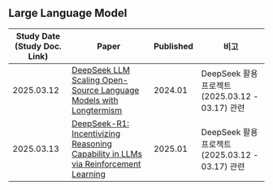 ## Large Language Model

| Study Date (Study Doc. Link) | Paper                                                                                                                  | Published | 비고                                       |
|------------------------------|------------------------------------------------------------------------------------------------------------------------|-----------|------------------------------------------|
| 2025.03.12                   | [DeepSeek LLM Scaling Open-Source Language Models with Longtermism](https://arxiv.org/pdf/2401.02954)                  | 2024.01   | DeepSeek 활용 프로젝트 (2025.03.12 - 03.17) 관련 |
| 2025.03.13                   | [DeepSeek-R1: Incentivizing Reasoning Capability in LLMs via Reinforcement Learning](https://arxiv.org/pdf/2501.12948) | 2025.01   | DeepSeek 활용 프로젝트 (2025.03.12 - 03.17) 관련 |
